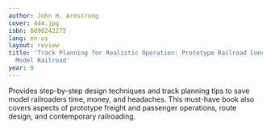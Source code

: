 ```yaml
---
author: John H. Armstrong
cover: 444.jpg
isbn: 0890242275
lang: en-us
layout: review
title: 'Track Planning for Realistic Operation: Prototype Railroad Concepts for Your
  Model Railroad'
year: 0
---
```

Provides step-by-step design techniques and track planning tips to save model railroaders time, money, and headaches. This must-have book also covers aspects of prototype freight and passenger operations, route design, and contemporary railroading.
